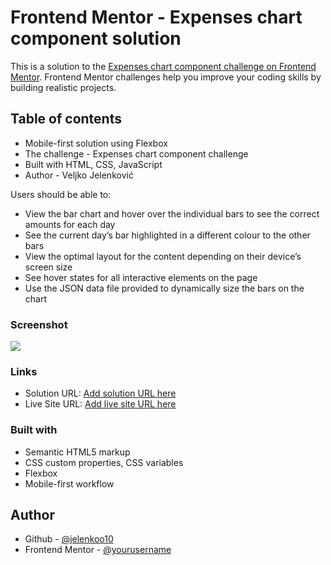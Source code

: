 # Frontend Mentor - Expenses chart component solution

This is a solution to the [Expenses chart component challenge on Frontend Mentor](https://www.frontendmentor.io/challenges/expenses-chart-component-e7yJBUdjwt). Frontend Mentor challenges help you improve your coding skills by building realistic projects. 

## Table of contents

- Mobile-first solution using Flexbox
- The challenge - Expenses chart component challenge
- Built with HTML, CSS, JavaScript
- Author - Veljko Jelenković

Users should be able to:
- View the bar chart and hover over the individual bars to see the correct amounts for each day
- See the current day’s bar highlighted in a different colour to the other bars
- View the optimal layout for the content depending on their device’s screen size
- See hover states for all interactive elements on the page
- Use the JSON data file provided to dynamically size the bars on the chart

### Screenshot

![](./screenshot.jpg)


### Links

- Solution URL: [Add solution URL here](https://your-solution-url.com)
- Live Site URL: [Add live site URL here](https://your-live-site-url.com)


### Built with

- Semantic HTML5 markup
- CSS custom properties, CSS variables
- Flexbox
- Mobile-first workflow


## Author

- Github - [@jelenkoo10](https://github.com/jelenkoo10)
- Frontend Mentor - [@yourusername](https://www.frontendmentor.io/profile/jelenkoo10)


